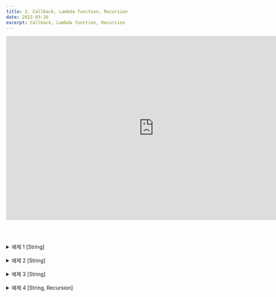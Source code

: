```yaml
---
title: 3. Callback, Lambda function, Recursion
date: 2022-03-26
excerpt: Callback, Lambda function, Recursion
---
```


<iframe width="800" height="500" src="https://www.youtube.com/embed/YP43fn5I9qs" title="YouTube video player" frameborder="0" allow="accelerometer; autoplay; clipboard-write; encrypted-media; gyroscope; picture-in-picture" allowfullscreen></iframe>

<br><br>

<details markdown="1">
<summary>예제 1 [String]</summary>
문자열 하나를 인자로 받아 그 문자열이 몇 줄짜리인지 반환하는 함수 lineNum를 작성하시오.
함수 호출 예시

```python
lineNum("Line1\nLine2\nLine3")
lineNum("저번영상\n조회수 3이에요\n시무룩..")
```

함수 반환 예시

```python
3
2
```

<details markdown="1">
<summary>정답</summary>

```python
def lineNum(lines):
    return lines.count('\n') + 1
```

</details></details>
<br>
<details markdown="1">
<summary>예제 2 [String]</summary>

문자열을 뒤집었을 때, 그 결과가 원본과 같은 것을 팰린드롬 문자열 (palindrome)이라고 한다.  
문자열 하나를 인자로 받아 그 문자열이 팰린드롬인지 반환하는 함수 isPalindrome을 작성하시오.  
함수 호출 예시

```python
isPalindrome("tomato")
isPalindrome("level")
```

함수 반환 예시

```python
 False
 True
```

<details markdown="1">
<summary>정답</summary>

```python
def isPalindrome(s):
    return s == [::-1]
```

</details></details>
<br>
<details markdown="1">
<summary>예제 3 [String]</summary>

문자열 두 개를 인자로 받는다. 이 문자열을 a, b라고 할 때 a에서 b를 찾아 <br>
모두 두 번 쓰는 함수 hongzinho를 작성하시오.
함수 호출 예시

```python
hongzinho("2nd grade", "grade")
hongzinho("This test is just a test", "test")
```

함수 반환 예시

```python
"2nd gradegrade"
"This testtest is just a testtest"
```

<details markdown="1">
<summary>정답</summary>

```python
def hongzinho(line, letter):
    return line.replace(letter, letter*2)
```

</details></details>
<br>
<details markdown="1">
<summary>예제 4 [String, Recursion]</summary>

Recursion을 통해 String의 크기를 비교하는 함수 strcmp를 설계한다.

-   string 간의 직접적인 비교 연산 사용 X (len을 통한 길이 비교)
-   chr() : 한 개의 문자(character)의 Unicode code point를 반환하는 함수

함수 호출 예시

```python
strcmp("bcd", "abc"),
strcmp("abc", "abd"),
strcmp("abcd","abc"),
strcmp("abc", "abcd"),
strcmp("abc", "abc")
```

함수 반환 예시

```python
 1
 -1
 1
 -1
 0
```

```python
def strcmp(s1, s2):
"""
s1 > s2일 경우, 1 반환
s1 == s2일 경우, 0 반환
s1 < s2일 경우, -1 반환
"""

### 두 문자열이 일치하는 경우 #####
if len(s1) == 0 and len(s2) == 0:
# ???

### 한 문자열이 다른 문자열의 앞부분만 일치하는 경우 #####
elif len(s1) == 0:
# ???
elif len(s2) == 0:
# ???

### 특정 인덱스의 문자가 일치하지 않는 경우 #####
elif ord(s1[0]) > ord(s2[0]):
# ???
elif ord(s1[0]) # s1 < s2
# ???

### 특정 인덱스의 문자가 일치하는 경우 #####
else:
# ???
```

<details markdown="1">
<summary>정답</summary>

```python

def strcmp(s1, s2):
"""
s1 > s2일 경우, 1 반환
s1 == s2일 경우, 0 반환
s1 < s2일 경우, -1 반환
"""

if len(s1) == 0 and len(s2) == 0:
    return 0
elif len(s1) == 0:
    return -1
elif len(s2) == 0:
    return 1
elif ord(s1[0]) > ord(s2[0]):
    return 1
elif ord(s1[0]) # s1 < s2
    return -1
else:
    return strcmp(s1[1:], s2[1:])

```

</details></details>
<br>
